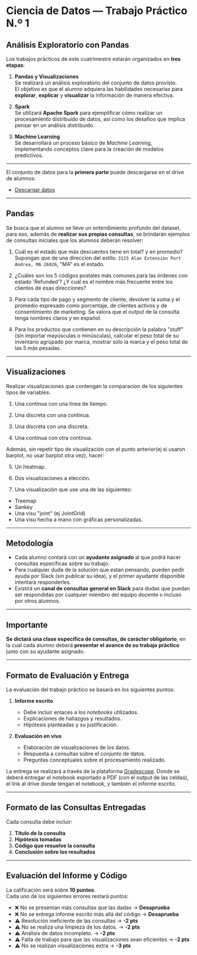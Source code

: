 # Ciencia de Datos — Trabajo Práctico N.º 1  
## Análisis Exploratorio con Pandas

Los trabajos prácticos de este cuatrimestre estarán organizados en **tres etapas**:

1. **Pandas y Visualizaciones**  
   Se realizará un análisis exploratorio del conjunto de datos provisto.  
   El objetivo es que el alumno adquiera las habilidades necesarias para **explorar**, **explicar** y **visualizar** la información de manera efectiva.

2. **Spark**  
   Se utilizará **Apache Spark** para ejemplificar cómo realizar un procesamiento distribuido de datos, así como los desafíos que implica pensar en un análisis distribuido.

3. **Machine Learning**  
   Se desarrollará un proceso básico de *Machine Learning*, implementando conceptos clave para la creación de modelos predictivos.

---

El conjunto de datos para la **primera parte** puede descargarse en el drive de alumnos:

- [Descargar datos](https://drive.google.com/drive/folders/1pIOWWxSCI7lA3v8djEGbQbBcXXB0g51w?usp=drive_link)

---

## Pandas

Se busca que el alumno se lleve un entendimiento profundo del dataset, para eso, además de **realizar sus propias consultas**, se brindarán ejemplos de consultas iniciales que los alumnos deberán resolver:

1) Cuál es el estado que más descuentos tiene en total? y en promedio? Supongan que de una direccion del estilo: `3123 Alan Extension Port Andrea, MA 26926`, "MA" es el estado.

2) ¿Cuáles son los 5 códigos postales más comunes para las órdenes con estado 'Refunded'? ¿Y cuál es el nombre más frecuente entre los clientes de esas direcciones?

3) Para cada tipo de pago y segmento de cliente, devolver la suma y el promedio expresado como porcentaje, de clientes activos y de consentimiento de marketing. Se valora que el output de la consulta tenga nombres claros y en español.

4) Para los productos que contienen en su descripción la palabra "stuff" (sin importar mayúsculas o minúsculas), calcular el peso total de su inventario agrupado por marca, mostrar sólo la marca y el peso total de las 5 más pesadas.

---

## Visualizaciones

Realizar visualizaciones que contengan la comparacion de los siguientes tipos de variables:

1) Una continua con una línea de tiempo.

2) Una discreta con una continua.

3) Una discreta con una discreta.

4) Una continua con otra continua.

Además, sin repetir tipo de visualización con el punto anterior(ej si usaron barplot, no usar barplot otra vez), hacer:

5) Un heatmap.

6) Dos visualizaciones a elección.

7) Una visualización que use una de las siguientes:
- Treemap
- Sankey
- Una visu "joint" (ej JointGrid)
- Una visu hecha a mano con gráficas personalizadas.

---

## Metodología

- Cada alumno contará con un **ayudante asignado** al que podrá hacer consultas específicas sobre su trabajo.
- Para cualquier duda de la solución que estan pensando, pueden pedir ayuda por Slack (sin publicar su idea), y el primer ayudante disponible intentará responderles.
- Existirá un **canal de consultas general en Slack** para dudas que puedan ser respondidas por cualquier miembro del equipo docente o incluso por otros alumnos.

---

## Importante

**Se dictará una clase específica de consultas, de carácter obligatorio**, en la cual cada alumno deberá **presentar el avance de su trabajo práctico** junto con su ayudante asignado.

---

## Formato de Evaluación y Entrega

La evaluación del trabajo práctico se basará en los siguientes puntos:

1. **Informe escrito**  
   - Debe incluir enlaces a los *notebooks* utilizados.  
   - Explicaciones de hallazgos y resultados.  
   - Hipótesis planteadas y su justificación.
   
2. **Evaluación en vivo**  
   - Elaboración de visualizaciones de los datos.  
   - Respuesta a consultas sobre el conjunto de datos.  
   - Preguntas conceptuales sobre el procesamiento realizado.

La entrega se realizará a través de la plataforma [Gradescope](https://www.gradescope.com). Donde se deberá entregar el notebook exportado a PDF (con el output de las celdas), el link al drive donde tengan el notebook, y también el informe escrito.

---

## Formato de las Consultas Entregadas

Cada consulta debe incluir:

1. **Título de la consulta**
2. **Hipótesis tomadas**
3. **Código que resuelve la consulta**
4. **Conclusión sobre los resultados**

---

## Evaluación del Informe y Código

La calificación será sobre **10 puntos**.  
Cada uno de los siguientes errores restará puntos:

- ❌ No se presentan más consultas que las dadas → **Desaprueba**  
- ❌ No se entrega informe escrito más allá del código → **Desaprueba**  
- ⚠️ Resolución ineficiente de las consultas → **-2 pts**  
- ⚠️ No se realiza una limpieza de los datos. → **-2 pts**
- ⚠️ Análisis de datos incompleto. → **-2 pts**
- ⚠️ Falta de trabajo para que las visualizaciones sean eficientes → **-2 pts**  
- ⚠️ No se realizan visualizaciones extra → **-3 pts**  
